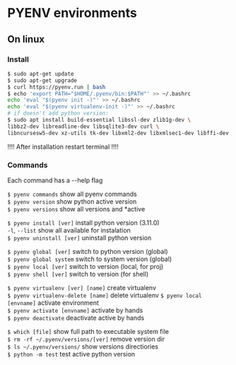 # PYENV environments
## On linux
### Install

```bash
$ sudo apt-get update
$ sudo apt-get upgrade
$ curl https://pyenv.run | bash
$ echo 'export PATH="$HOME/.pyenv/bin:$PATH"' >> ~/.bashrc
echo 'eval "$(pyenv init -)"' >> ~/.bashrc
echo 'eval "$(pyenv virtualenv-init -)"' >> ~/.bashrc
# if doesn't add python version:
$ sudo apt install build-essential libssl-dev zlib1g-dev \
libbz2-dev libreadline-dev libsqlite3-dev curl \
libncursesw5-dev xz-utils tk-dev libxml2-dev libxmlsec1-dev libffi-dev liblzma-dev
```

!!!! After installation restart terminal !!!!

### Commands

Each command has a --help flag

`$ pyenv commands` show all pyenv commands  
`$ pyenv version` show python active version  
`$ pyenv versions` show all versions and *active

`$ pyenv install [ver]` install python version (3.11.0)  
`-l`, `--list` show all available for instalation  
`$ pyenv uninstall [ver]` uninstall python version

`$ pyenv global [ver]` switch to python version (global)  
`$ pyenv global system` switch to system version (global)  
`$ pyenv local [ver]` switch to version (local, for proj)  
`$ pyenv shell [ver]` switch to version (for shell)

`$ pyenv virtualenv [ver] [name]` create virtualenv  
`$ pyenv virtualenv-delete [name]` delete virtualenv
`$ pyenv local [envname]` activate environment  
`$ pyenv activate [envname]` activate by hands  
`$ pyenv deactivate` deactivate active by hands


`$ which [file]` show full path to executable system file  
`$ rm -rf ~/.pyenv/versions/[ver]` remove version dir  
`$ ls ~/.pyenv/versions/` show versions directiories  
`$ python -m test` test active python version  

